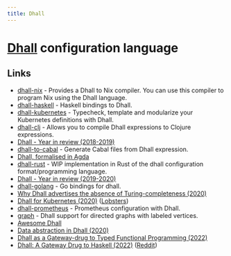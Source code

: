 ```yaml
---
title: Dhall
---
```


# [Dhall](https://github.com/dhall-lang/dhall-lang) configuration language

## Links

- [dhall-nix](https://github.com/dhall-lang/dhall-nix) - Provides a Dhall to Nix compiler. You can use this compiler to program Nix using the Dhall language.
- [dhall-haskell](https://github.com/dhall-lang/dhall-haskell) - Haskell bindings to Dhall.
- [dhall-kubernetes](https://github.com/dhall-lang/dhall-kubernetes) - Typecheck, template and modularize your Kubernetes definitions with Dhall.
- [dhall-clj](https://github.com/f-f/dhall-clj) - Allows you to compile Dhall expressions to Clojure expressions.
- [Dhall - Year in review (2018-2019)](http://www.haskellforall.com/2019/01/dhall-year-in-review-2018-2019.html)
- [dhall-to-cabal](https://github.com/dhall-lang/dhall-to-cabal) - Generate Cabal files from Dhall expression.
- [Dhall, formalised in Agda](https://github.com/ocharles/dhall-agda)
- [dhall-rust](https://github.com/Nadrieril/dhall-rust) - WIP implementation in Rust of the dhall configuration format/programming language.
- [Dhall - Year in review (2019-2020)](http://www.haskellforall.com/2020/01/dhall-year-in-review-2019-2020.html)
- [dhall-golang](https://github.com/philandstuff/dhall-golang) - Go bindings for dhall.
- [Why Dhall advertises the absence of Turing-completeness (2020)](http://www.haskellforall.com/2020/01/why-dhall-advertises-absence-of-turing.html)
- [Dhall for Kubernetes (2020)](https://christine.website/blog/dhall-kubernetes-2020-01-25) ([Lobsters](https://lobste.rs/s/v3s6vw/dhall_for_kubernetes))
- [dhall-prometheus](https://github.com/TristanCacqueray/dhall-prometheus) - Prometheus configuration with Dhall.
- [graph](https://github.com/Gabriel439/graph) - Dhall support for directed graphs with labeled vertices.
- [Awesome Dhall](https://github.com/dhall-lang/awesome-dhall)
- [Data abstraction in Dhall (2020)](https://bkase.dev/posts/data-abstraction-dhall)
- [Dhall as a Gateway-drug to Typed Functional Programming (2022)](https://confengine.com/conferences/functional-conf-2022/proposal/16424/dhall-as-a-gateway-drug-to-typed-functional-programming)
- [Dhall: A Gateway Drug to Haskell (2022)](https://www.saurabhnanda.in/2022/03/24/dhall-a-gateway-drug-to-haskell/) ([Reddit](https://www.reddit.com/r/haskell/comments/v63kky/dhall_a_gateway_drug_to_haskell/?utm_source=share&utm_medium=mweb))